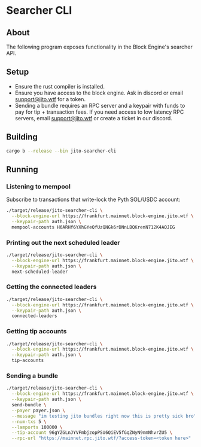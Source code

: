 # Searcher CLI

## About
The following program exposes functionality in the Block Engine's searcher API.

## Setup
- Ensure the rust compiler is installed.
- Ensure you have access to the block engine. Ask in discord or email support@jito.wtf for a token.
- Sending a bundle requires an RPC server and a keypair with funds to pay for tip + transaction fees. If you need access to low latency RPC servers, email support@jito.wtf or create a ticket in our discord. 

## Building
```bash
cargo b --release --bin jito-searcher-cli
```

## Running

### Listening to mempool
Subscribe to transactions that write-lock the Pyth SOL/USDC account:
```bash
./target/release/jito-searcher-cli \
  --block-engine-url https://frankfurt.mainnet.block-engine.jito.wtf \
  --keypair-path auth.json \
  mempool-accounts H6ARHf6YXhGYeQfUzQNGk6rDNnLBQKrenN712K4AQJEG
```

### Printing out the next scheduled leader
```bash
./target/release/jito-searcher-cli \
  --block-engine-url https://frankfurt.mainnet.block-engine.jito.wtf \
  --keypair-path auth.json \
  next-scheduled-leader
```

### Getting the connected leaders
```bash
./target/release/jito-searcher-cli \
  --block-engine-url https://frankfurt.mainnet.block-engine.jito.wtf \
  --keypair-path auth.json \
  connected-leaders
```

### Getting tip accounts
```bash
./target/release/jito-searcher-cli \
  --block-engine-url https://frankfurt.mainnet.block-engine.jito.wtf \
  --keypair-path auth.json \
  tip-accounts
```

### Sending a bundle
```bash
./target/release/jito-searcher-cli \
  --block-engine-url https://frankfurt.mainnet.block-engine.jito.wtf \
  --keypair-path auth.json \
  send-bundle \
  --payer payer.json \
  --message "im testing jito bundles right now this is pretty sick bro" \
  --num-txs 5 \
  --lamports 100000 \
  --tip-account 96gYZGLnJYVFmbjzopPSU6QiEV5fGqZNyN9nmNhvrZU5 \
  --rpc-url "https://mainnet.rpc.jito.wtf/?access-token=<token here>"
```
